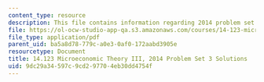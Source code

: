 ```yaml
---
content_type: resource
description: This file contains information regarding 2014 problem set 3 solutions.
file: https://ol-ocw-studio-app-qa.s3.amazonaws.com/courses/14-123-microeconomic-theory-iii-spring-2015/9dc29a34597c9cd297704eb30dd4754f_MIT14_123S15_PSet_3_Sol_14.pdf
file_type: application/pdf
parent_uid: ba5a8d78-779c-a0e3-0af0-172aabd3905e
resourcetype: Document
title: 14.123 Microeconomic Theory III, 2014 Problem Set 3 Solutions
uid: 9dc29a34-597c-9cd2-9770-4eb30dd4754f
---
```


